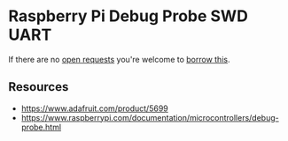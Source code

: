 # Raspberry Pi Debug Probe SWD UART
If there are no [open requests](../../../../issues?q=is%3Aissue+is%3Aopen+%22Raspberry+Pi+Debug+Probe+SWD+UART%22+in%3Atitle) you're welcome to [borrow this](../../../../issues/new?title=Borrow+request+for+Raspberry+Pi+Debug+Probe+SWD+UART&body=1+piece+of+%5Bthis%5D%28..%2Fblob%2Fmain%2F.%2FTools%2FDebug_Probes%2FRaspberry_Pi_Debug_Probe_SWD_UART.md%29+for+~2+weeks.).

## Resources
- https://www.adafruit.com/product/5699
- https://www.raspberrypi.com/documentation/microcontrollers/debug-probe.html
